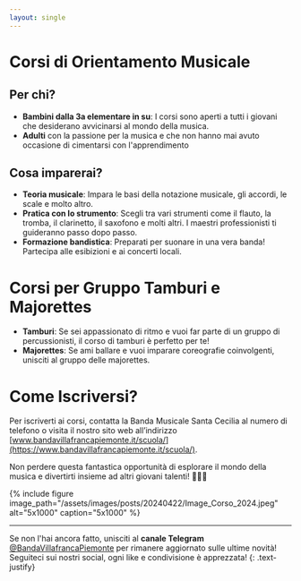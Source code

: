 ```yaml
---
layout: single
---
```

# Corsi di Orientamento Musicale

## Per chi?
- **Bambini dalla 3a elementare in su**: I corsi sono aperti a tutti i giovani che desiderano avvicinarsi al mondo della musica.
- **Adulti** con la passione per la musica e che non hanno mai avuto occasione di cimentarsi con l'apprendimento

## Cosa imparerai?
- **Teoria musicale**: Impara le basi della notazione musicale, gli accordi, le scale e molto altro.
- **Pratica con lo strumento**: Scegli tra vari strumenti come il flauto, la tromba, il clarinetto, il saxofono e molti altri. I maestri professionisti ti guideranno passo dopo passo.
- **Formazione bandistica**: Preparati per suonare in una vera banda! Partecipa alle esibizioni e ai concerti locali.

# Corsi per Gruppo Tamburi e Majorettes
- **Tamburi**: Se sei appassionato di ritmo e vuoi far parte di un gruppo di percussionisti, il corso di tamburi è perfetto per te!
- **Majorettes**: Se ami ballare e vuoi imparare coreografie coinvolgenti, unisciti al gruppo delle majorettes. 

# Come Iscriversi?
Per iscriverti ai corsi, contatta la Banda Musicale Santa Cecilia al numero di telefono [](tel://3339548866) o visita il nostro sito web all’indirizzo [www.bandavillafrancapiemonte.it/scuola/](https://www.bandavillafrancapiemonte.it/scuola/).

Non perdere questa fantastica opportunità di esplorare il mondo della musica e divertirti insieme ad altri giovani talenti! 🎵🎺🥁

{% include figure image_path="/assets/images/posts/20240422/Image_Corso_2024.jpeg" alt="5x1000" caption="5x1000" %}

---

Se non l'hai ancora fatto, unisciti al **canale Telegram** [@BandaVillafrancaPiemonte](https://t.me/BandaVillafrancaPiemonte) per rimanere aggiornato sulle ultime novità! Seguiteci sui nostri social, ogni like e condivisione è apprezzata!
{: .text-justify}

